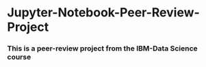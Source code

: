 # Jupyter-Notebook-Peer-Review-Project
### This is a peer-review project from the IBM-Data Science course
